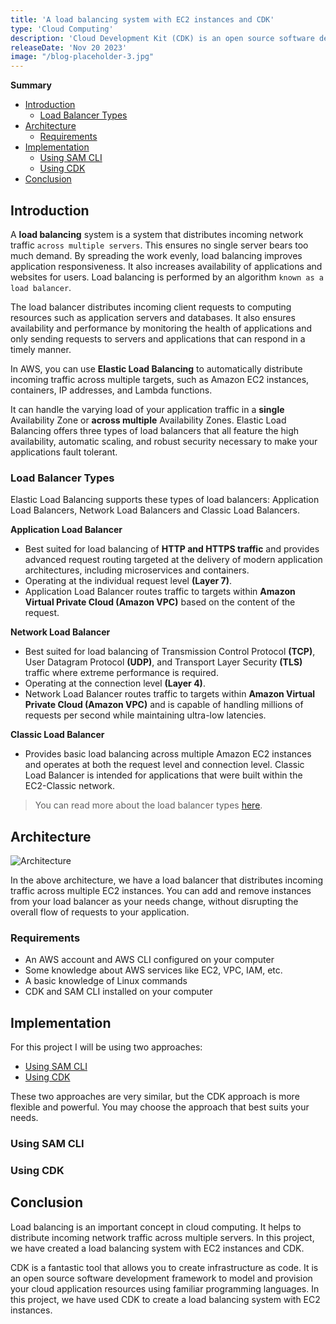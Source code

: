 ```yaml
---
title: 'A load balancing system with EC2 instances and CDK'
type: 'Cloud Computing'
description: 'Cloud Development Kit (CDK) is an open source software development framework to model and provision your cloud application resources using familiar programming languages. In this project, we will use CDK to create a load balancing system with EC2 instances.'
releaseDate: 'Nov 20 2023'
image: "/blog-placeholder-3.jpg"
---
```

**Summary**

- [Introduction](#introduction)
  - [Load Balancer Types](#load-balancer-types)
- [Architecture](#architecture)
  - [Requirements](#requirements)
- [Implementation](#implementation)
  - [Using SAM CLI](#using-sam-cli)
  - [Using CDK](#using-cdk)
- [Conclusion](#conclusion)

## Introduction

A **load balancing** system is a system that distributes incoming network traffic `across multiple servers`. This ensures no single server bears too much demand. By spreading the work evenly, load balancing improves application responsiveness. It also increases availability of applications and websites for users. Load balancing is performed by an algorithm `known as a load balancer`. 

The load balancer distributes incoming client requests to computing resources such as application servers and databases. It also ensures availability and performance by monitoring the health of applications and only sending requests to servers and applications that can respond in a timely manner.

In AWS, you can use **Elastic Load Balancing** to automatically distribute incoming traffic across multiple targets, such as Amazon EC2 instances, containers, IP addresses, and Lambda functions. 

It can handle the varying load of your application traffic in a **single** Availability Zone or **across multiple** Availability Zones. Elastic Load Balancing offers three types of load balancers that all feature the high availability, automatic scaling, and robust security necessary to make your applications fault tolerant.

### Load Balancer Types

Elastic Load Balancing supports these types of load balancers: Application Load Balancers, Network Load Balancers and Classic Load Balancers.

**Application Load Balancer** 

- Best suited for load balancing of **HTTP and HTTPS traffic** and provides advanced request routing targeted at the delivery of modern application architectures, including microservices and containers. 
- Operating at the individual request level **(Layer 7)**.
- Application Load Balancer routes traffic to targets within **Amazon Virtual Private Cloud (Amazon VPC)** based on the content of the request.

**Network Load Balancer** 

- Best suited for load balancing of Transmission Control Protocol **(TCP)**, User Datagram Protocol **(UDP)**, and Transport Layer Security **(TLS)** traffic where extreme performance is required. 
- Operating at the connection level **(Layer 4)**. 
- Network Load Balancer routes traffic to targets within **Amazon Virtual Private Cloud (Amazon VPC)** and is capable of handling millions of requests per second while maintaining ultra-low latencies.

**Classic Load Balancer** 

- Provides basic load balancing across multiple Amazon EC2 instances and operates at both the request level and connection level. Classic Load Balancer is intended for applications that were built within the EC2-Classic network.

> You can read more about the load balancer types [here](https://docs.aws.amazon.com/AmazonECS/latest/developerguide/load-balancer-types.html).

## Architecture

![Architecture](/images/load-balancing-aws/architecture.png)

In the above architecture, we have a load balancer that distributes incoming traffic across multiple EC2 instances. You can add and remove instances from your load balancer as your needs change, without disrupting the overall flow of requests to your application.

### Requirements

- An AWS account and AWS CLI configured on your computer
- Some knowledge about AWS services like EC2, VPC, IAM, etc.
- A basic knowledge of Linux commands
- CDK and SAM CLI installed on your computer

## Implementation

For this project I will be using two approaches:

- [Using SAM CLI](#using-sam-cli)
- [Using CDK](#using-cdk)

These two approaches are very similar, but the CDK approach is more flexible and powerful. You may choose the approach that best suits your needs.

### Using SAM CLI

### Using CDK

## Conclusion

Load balancing is an important concept in cloud computing. It helps to distribute incoming network traffic across multiple servers. In this project, we have created a load balancing system with EC2 instances and CDK.

CDK is a fantastic tool that allows you to create infrastructure as code. It is an open source software development framework to model and provision your cloud application resources using familiar programming languages. In this project, we have used CDK to create a load balancing system with EC2 instances.

<!-- un sistema que analice entradas de posts y haga un post para redes sociales junto con una imagen generada por AI. Esto automáticamente -->
